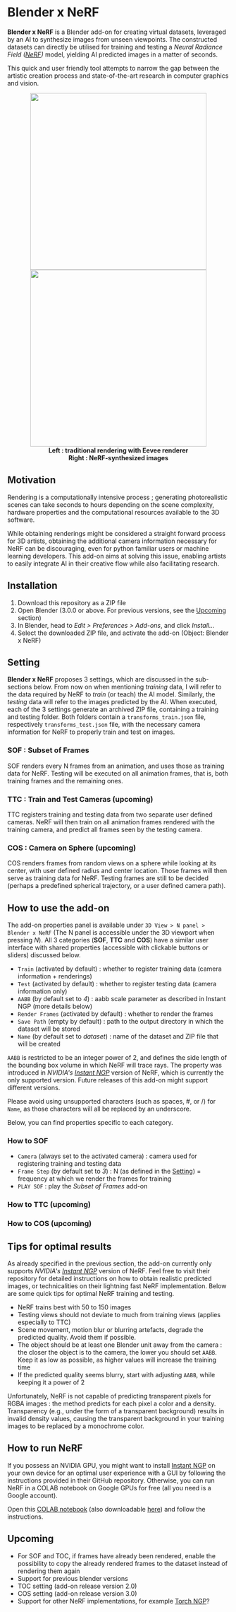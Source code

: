 # Blender x NeRF

**Blender x NeRF** is a Blender add-on for creating virtual datasets, leveraged by an AI to synthesize images from unseen viewpoints. The constructed datasets can directly be utilised for training and testing a *Neural Radiance Field ([NeRF](https://www.matthewtancik.com/nerf))* model, yielding AI predicted images in a matter of seconds.

This quick and user friendly tool attempts to narrow the gap between the artistic creation process and state-of-the-art research in computer graphics and vision.

<p align='center'>
  <img src='https://maximeraafat.github.io/assets/posts/donut_3/Donut3_compressed.gif' width='400'/>
  <img src='https://maximeraafat.github.io/assets/posts/donut_3/Donut3_NeRF_compressed.gif' width='400'>
  <br>
  <b>
    Left : traditional rendering with Eevee renderer
    <br>
    Right : NeRF-synthesized images
  </b>
</p>

## Motivation

Rendering is a computationally intensive process ; generating photorealistic scenes can take seconds to hours depending on the scene complexity, hardware properties and the computational resources available to the 3D software.

While obtaining renderings might be considered a straight forward process for 3D artists, obtaining the additional camera information necessary for NeRF can be discouraging, even for python familiar users or machine learning developers. This add-on aims at solving this issue, enabling artists to easily integrate AI in their creative flow while also facilitating research.


## Installation

1. Download this repository as a ZIP file
2. Open Blender (3.0.0 or above. For previous versions, see the [Upcoming](#upcoming) section)
3. In Blender, head to *Edit > Preferences > Add-ons*, and click *Install...*
4. Select the downloaded ZIP file, and activate the add-on (Object: Blender x NeRF)


## Setting

**Blender x NeRF** proposes 3 settings, which are discussed in the sub-sections below. From now on when mentioning *training* data, I will refer to the data required by NeRF to *train* (or teach) the AI model. Similarly, the *testing* data will refer to the images predicted by the AI.
When executed, each of the 3 settings generate an archived ZIP file, containing a training and testing folder. Both folders contain a `transforms_train.json` file, respectively `transforms_test.json` file, with the necessary camera information for NeRF to properly train and test on images.

### SOF : Subset of Frames

SOF renders every N frames from an animation, and uses those as training data for NeRF. Testing will be executed on all animation frames, that is, both training frames and the remaining ones.

### TTC : Train and Test Cameras (upcoming)

TTC registers training and testing data from two separate user defined cameras. NeRF will then train on all animation frames rendered with the training camera, and predict all frames seen by the testing camera.

### COS : Camera on Sphere (upcoming)

COS renders frames from random views on a sphere while looking at its center, with user defined radius and center location. Those frames will then serve as training data for NeRF. Testing frames are still to be decided (perhaps a predefined spherical trajectory, or a user defined camera path).


## How to use the add-on

The add-on properties panel is available under `3D View > N panel > Blender x NeRF` (The N panel is accessible under the 3D viewport when pressing *N*). All 3 categories (**SOF**, **TTC** and **COS**) have a similar user interface with shared properties (accessible with clickable buttons or sliders) discussed below.

* `Train` (activated by default) : whether to register training data (camera information + renderings)
* `Test` (activated by default) : whether to register testing data (camera information only)
* `AABB` (by default set to *4*) : aabb scale parameter as described in Instant NGP (more details below)
* `Render Frames` (activated by default) : whether to render the frames
* `Save Path` (empty by default) : path to the output directory in which the dataset will be stored
* `Name` (by default set to *dataset*) : name of the dataset and ZIP file that will be created

`AABB` is restricted to be an integer power of 2, and defines the side length of the bounding box volume in which NeRF will trace rays. The property was introduced in *NVIDIA's [Instant NGP](https://github.com/NVlabs/instant-ngp)* version of NeRF, which is currently the only supported version. Future releases of this add-on might support different versions.

Please avoid using unsupported characters (such as spaces, #, or /) for `Name`, as those characters will all be replaced by an underscore.

Below, you can find properties specific to each category.

### How to SOF

* `Camera` (always set to the activated camera) : camera used for registering training and testing data
* `Frame Step` (by default set to *3*) : N (as defined in the [Setting](#setting)) = frequency at which we render the frames for training
* `PLAY SOF` : play the *Subset of Frames* add-on

### How to TTC (upcoming)

### How to COS (upcoming)


## Tips for optimal results

As already specified in the previous section, the add-on currently only supports *NVIDIA's [Instant NGP](https://github.com/NVlabs/instant-ngp)* version of NeRF. Feel free to visit their repository for detailed instructions on how to obtain realistic predicted images, or technicalities on their lightning fast NeRF implementation. Below are some quick tips for optimal NeRF training and testing.

* NeRF trains best with 50 to 150 images
* Testing views should not deviate to much from training views (applies especially to TTC)
* Scene movement, motion blur or blurring artefacts, degrade the predicted quality. Avoid them if possible.
* The object should be at least one Blender unit away from the camera : the closer the object is to the camera, the lower you should set `AABB`. Keep it as low as possible, as higher values will increase the training time
* If the predicted quality seems blurry, start with adjusting `AABB`, while keeping it a power of 2

Unfortunately, NeRF is not capable of predicting transparent pixels for RGBA images : the method predicts for each pixel a color and a density. Transparency (e.g., under the form of a transparent background) results in invalid density values, causing the transparent background in your training images to be replaced by a monochrome color.


## How to run NeRF

If you possess an NVIDIA GPU, you might want to install [Instant NGP](https://github.com/NVlabs/instant-ngp) on your own device for an optimal user experience with a GUI by following the instructions provided in their GitHub repository. Otherwise, you can run NeRF in a COLAB notebook on Google GPUs for free (all you need is a Google account).

Open this [COLAB notebook](https://drive.google.com/file/d/1Fbd985Bfj7BrTgriwmOKkuh-J40JjYHK/view?usp=sharing) (also downloadable [here](https://gist.github.com/maximeraafat/122a63c81affd6d574c67d187b82b0b0)) and follow the instructions.


## Upcoming
* For SOF and TOC, if frames have already been rendered, enable the possibility to copy the already rendered frames to the dataset instead of rendering them again
* Support for previous blender versions
* TOC setting (add-on release version 2.0)
* COS setting (add-on release version 3.0)
* Support for other NeRF implementations, for example [Torch NGP](https://github.com/ashawkey/torch-ngp)?
<!--
* Extend add-on to Blender Market?
* Update testing.py to fit current version
* Once all settings are released : make quick explanatory video
-->
